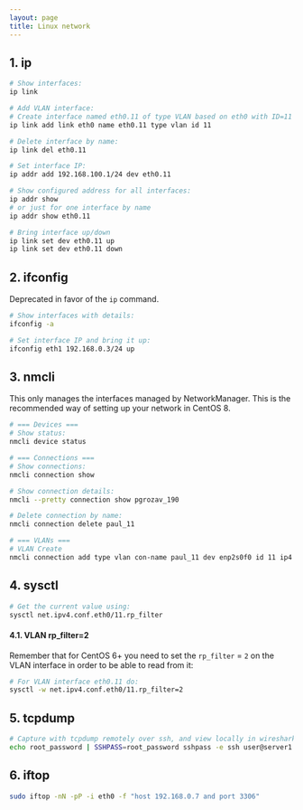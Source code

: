 ```yaml
---
layout: page
title: Linux network
---
```

## 1. ip
```bash
# Show interfaces:
ip link

# Add VLAN interface:
# Create interface named eth0.11 of type VLAN based on eth0 with ID=11
ip link add link eth0 name eth0.11 type vlan id 11

# Delete interface by name:
ip link del eth0.11

# Set interface IP:
ip addr add 192.168.100.1/24 dev eth0.11

# Show configured address for all interfaces:
ip addr show
# or just for one interface by name
ip addr show eth0.11

# Bring interface up/down
ip link set dev eth0.11 up
ip link set dev eth0.11 down
```

## 2. ifconfig
Deprecated in favor of the `ip` command.
```bash
# Show interfaces with details:
ifconfig -a

# Set interface IP and bring it up:
ifconfig eth1 192.168.0.3/24 up
```

## 3. nmcli
This only manages the interfaces managed by NetworkManager.
This is the recommended way of setting up your network in CentOS 8.
```bash
# === Devices ===
# Show status:
nmcli device status

# === Connections ===
# Show connections:
nmcli connection show

# Show connection details:
nmcli --pretty connection show pgrozav_190

# Delete connection by name:
nmcli connection delete paul_11

# === VLANs ===
# VLAN Create
nmcli connection add type vlan con-name paul_11 dev enp2s0f0 id 11 ip4 123.122.121.120/24
```

## 4. sysctl
```bash
# Get the current value using:
sysctl net.ipv4.conf.eth0/11.rp_filter
```

#### 4.1. VLAN rp_filter=2
Remember that for CentOS 6+ you need to set the `rp_filter` = `2` on the VLAN interface in order to be able to read from it:
```bash
# For VLAN interface eth0.11 do:
sysctl -w net.ipv4.conf.eth0/11.rp_filter=2
```

## 5. tcpdump
```bash
# Capture with tcpdump remotely over ssh, and view locally in wireshark
echo root_password | SSHPASS=root_password sshpass -e ssh user@server1 sudo -S tcpdump -i any -U -s0 -w - 'not port 22' | sudo wireshark -k -i -
```

## 6. iftop
```sh
sudo iftop -nN -pP -i eth0 -f "host 192.168.0.7 and port 3306"
```
